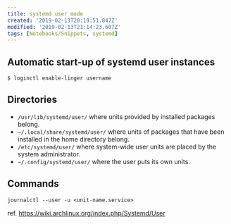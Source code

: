 ```yaml
---
title: systemd user mode
created: '2019-02-13T20:19:51.847Z'
modified: '2019-02-13T21:14:23.607Z'
tags: [Notebooks/Snippets, systemd]
---
```


## Automatic start-up of systemd user instances

    $ loginctl enable-linger username

## Directories

* `/usr/lib/systemd/user/` where units provided by installed packages belong.
* `~/.local/share/systemd/user/` where units of packages that have been installed in the home directory belong.
* `/etc/systemd/user/` where system-wide user units are placed by the system administrator.
* `~/.config/systemd/user/` where the user puts its own units.

## Commands

    journalctl --user -u <unit-name.service>

ref. <https://wiki.archlinux.org/index.php/Systemd/User>
